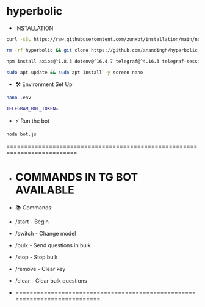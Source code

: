 # hyperbolic
- INSTALLATION

```bash
curl -sSL https://raw.githubusercontent.com/zunxbt/installation/main/node.sh | bash
```

```bash
rm -rf hyperbolic && git clone https://github.com/anandingh/hyperbolic.git && cd hyperbolic
```


```bash
npm install axios@^1.8.3 dotenv@^16.4.7 telegraf@^4.16.3 telegraf-session-local@^2.1.1
```

```bash
sudo apt update && sudo apt install -y screen nano
```

- 🛠️ Environment Set Up

```bash
nano .env
```

```bash
TELEGRAM_BOT_TOKEN=
```
- ⚡ Run the bot
```bash
node bot.js
```
==========================================================================
- COMMANDS IN TG BOT AVAILABLE
  ============================
- 📚 Commands:
- /start - Begin
- /switch - Change model
- /bulk - Send questions in bulk
- /stop - Stop bulk
- /remove - Clear key
- /clear - Clear bulk questions

- ===========================================================================
